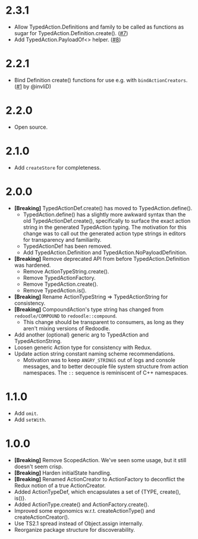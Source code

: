 # 2.3.1

- Allow TypedAction.Definitions and family to be called as functions
  as sugar for TypedAction.Definition.create(). ([#7](https://github.com/palantir/redoodle/pull/7))
- Add TypedAction.PayloadOf<> helper. ([#8](https://github.com/palantir/redoodle/pull/8))

# 2.2.1

- Bind Definition create() functions for use e.g. with `bindActionCreators`. ([#1](https://github.com/palantir/redoodle/pull/1) by @invliD)

# 2.2.0

- Open source.

# 2.1.0

- Add `createStore` for completeness.

# 2.0.0

- **[Breaking]** TypedActionDef.create() has moved to TypedAction.define().
  - TypedAction.define() has a slightly more awkward syntax than the old
    TypedActionDef.create(), specifically to surface the exact action
    string in the generated TypedAction typing. The motivation for this change
    was to call out the generated action type strings in editors
    for transparency and familiarity.
  - TypedActionDef has been removed.
  - Add TypedAction.Definition and TypedAction.NoPayloadDefinition.
- **[Breaking]** Remove deprecated API from before TypedAction.Definition was hardened.
  - Remove ActionTypeString.create().
  - Remove TypedActionFactory.
  - Remove TypedAction.create().
  - Remove TypedAction.is().
- **[Breaking]** Rename ActionTypeString => TypedActionString for consistency.
- **[Breaking]** CompoundAction's type string has changed from `redoodle/COMPOUND` to `redoodle::compound`.
  - This change should be transparent to consumers, as long as they aren't mixing versions of Redoodle.
- Add another (optional) generic arg to TypedAction and TypedActionString.
- Loosen generic Action type for consistency with Redux.
- Update action string constant naming scheme recommendations.
  - Motivation was to keep `ANGRY_STRINGS` out of logs and console messages,
    and to better decouple file system structure from action namespaces.
    The `::` sequence is reminiscent of C++ namespaces.

# 1.1.0

- Add `omit`.
- Add `setWith`.

# 1.0.0

- **[Breaking]** Remove ScopedAction. We've seen some usage, but it still doesn't seem crisp.
- **[Breaking]** Harden initialState handling.
- **[Breaking]** Renamed ActionCreator to ActionFactory to deconflict the Redux notion of a true ActionCreator.
- Added ActionTypeDef, which encapsulates a set of {TYPE, create(), is()}.
- Added ActionType.create() and ActionFactory.create().
- Improved some ergonomics w.r.t. createActionType() and createActionCreator().
- Use TS2.1 spread instead of Object.assign internally.
- Reorganize package structure for discoverability.
